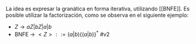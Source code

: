 La idea es expresar la granática en forma iterativa, utilizando [[BNFE]]. 
Es posible utilizar la factorización, como se observa en el siguiente ejemplo:
- $Z→aZ|bZ|a|b$
- BNFE → $<Z>::= (a|b)\{(a|b)\}^*$ 
  #v2 